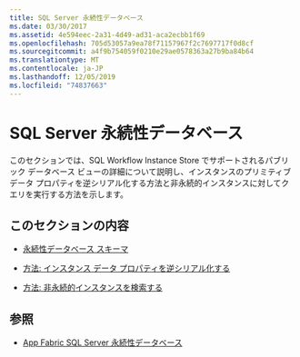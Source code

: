 ```yaml
---
title: SQL Server 永続性データベース
ms.date: 03/30/2017
ms.assetid: 4e594eec-2a31-4d49-ad31-aca2ecbb1f69
ms.openlocfilehash: 705d53057a9ea78f71157967f2c7697717f0d8cf
ms.sourcegitcommit: a4f9b754059f0210e29ae0578363a27b9ba84b64
ms.translationtype: MT
ms.contentlocale: ja-JP
ms.lasthandoff: 12/05/2019
ms.locfileid: "74837663"
---
```

# <a name="sql-server-persistence-database"></a>SQL Server 永続性データベース
このセクションでは、SQL Workflow Instance Store でサポートされるパブリック データベース ビューの詳細について説明し、インスタンスのプリミティブ データ プロパティを逆シリアル化する方法と非永続的インスタンスに対してクエリを実行する方法を示します。  
  
## <a name="in-this-section"></a>このセクションの内容  
  
- [永続性データベース スキーマ](persistence-database-schema.md)  
  
- [方法: インスタンス データ プロパティを逆シリアル化する](how-to-deserialize-instance-data-properties.md)  
  
- [方法: 非永続的インスタンスを検索する](how-to-query-for-non-persisted-instances.md)  
  
## <a name="see-also"></a>参照

- [App Fabric SQL Server 永続性データベース](https://docs.microsoft.com/previous-versions/appfabric/ee790819(v=azure.10))
